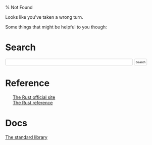 % Not Found

<!-- Completely hide the TOC and the section numbers -->
<style type="text/css">
#TOC { display: none; }
.header-section-number { display: none; }
li {list-style-type: none; }
#search-input {
    width: calc(100% - 100px);
}
#search-but {
    cursor: pointer;
}
#search-but, #search-input {
    padding: 4px;
    border: 1px solid #ccc;
    border-radius: 3px;
    outline: none;
    font-size: 0.7em;
    background-color: #fff;
}
#search-but:hover, #search-input:focus {
    border-color: #55a9ff;
}
#search-from {
    border: none;
    padding: 0;
    font-size: 0.7em;
}
</style>

Looks like you've taken a wrong turn.

Some things that might be helpful to you though:

# Search

<div>
  <form id="search-form" action="https://duckduckgo.com/">
    <input id="search-input" type="search" name="q"></input>
    <input type="submit" value="Search" id="search-but">
    <!--
      Don't show the options by default,
      since "From the Standary Library" doesn't work without JavaScript
    -->
    <fieldset id="search-from" style="display:none">
      <label><input name="from" value="library" type="radio"> From the Standard Library</label>
      <label><input name="from" value="duckduckgo" type="radio" checked> From DuckDuckGo</label>
    </fieldset>
  </form>
</div>

# Reference

 * [The Rust official site](https://www.rust-lang.org)
 * [The Rust reference](https://doc.rust-lang.org/reference/index.html)

# Docs

[The standard library](https://doc.rust-lang.org/std/)

<script>
function get_url_fragments() {
    var last = document.URL.split("/").pop();
    var tokens = last.split(".");
    var op = [];
    for (var i=0; i < tokens.length; i++) {
        var t = tokens[i];
        if (t == 'html' || t.indexOf("#") != -1) {
            // no html or anchors
        } else {
            op.push(t);
        }
    }
    return op;
}

function on_submit(event) {
    var form = event.target;
    var q = form['q'].value;

    event.preventDefault();

    if (form['from'].value === 'duckduckgo') {
        document.location.href = form.action + '?q=' + encodeURIComponent(q + ' site:doc.rust-lang.org');
    } else if (form['from'].value === 'library') {
        var path = window.location.pathname.split('/');
        var version = "";
        if (path.length > 0 && path[0] === "nightly" || path[0] === "beta") {
            version = path[0];
        }
        document.location.href = '/' + version + '/std/index.html?search=' + encodeURIComponent(q);
    }
}

function populate_search() {
    var form = document.getElementById('search-form');
    form.addEventListener('submit', on_submit);
    document.getElementById('search-from').style.display = '';

    form['from'].value = 'library';

    var op = get_url_fragments();
    document.getElementById('search-input').value = op.join(' ');
}
populate_search();
</script>
